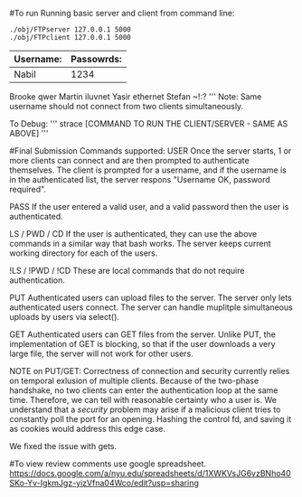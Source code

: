 #To run
Running basic server and client from command line:

```
./obj/FTPserver 127.0.0.1 5000
./obj/FTPclient 127.0.0.1 5000
```
|Username:|Passowrds:|
|---------|----------|
|Nabil    |    1234|
Brooke       qwer
Martin       iluvnet
Yasir		 ethernet
Stefan	     ~!:?
'''
Note: Same username should not connect from two clients simultaneously.


To Debug:
'''
strace [COMMAND TO RUN THE CLIENT/SERVER - SAME AS ABOVE]
'''


#Final Submission
Commands supported:
USER
Once the server starts, 1 or more clients can connect and are then prompted to authenticate themselves. The client is prompted for a username, and if the username is in the authenticated list, the server respons "Username OK, password required".

PASS
If the user entered a valid user, and a valid password then the user is authenticated. 

LS / PWD / CD
If the user is authenticated, they can use the above commands in a similar way that bash works. The server keeps current working directory for each of the users.

!LS / !PWD / !CD
These are local commands that do not require authentication.

PUT
Authenticated users can upload files to the server. The server only lets authenticated users connect. The server can handle muplitple simultaneous uploads by users via select(). 

GET
Authenticated users can GET files from the server. Unlike PUT, the implementation of GET is blocking, so that if the user downloads a very large file, the server will not work for other users.

NOTE on PUT/GET: Correctness of connection and security currently relies on temporal exlusion of multiple clients. Because of the two-phase handshake, no two clients can enter the authentication loop at the same time. Therefore, we can tell with reasonable certainty who a user is. We understand that a *security* problem may arise if a malicious client tries to constantly poll the port for an opening. Hashing the control fd, and saving it as cookies would address this edge case.

We fixed the issue with gets.


#To view review comments use google spreadsheet.
https://docs.google.com/a/nyu.edu/spreadsheets/d/1XWKVsJG6vzBNho40SKo-Yv-IgkmJgz-yizVfna04Wco/edit?usp=sharing
